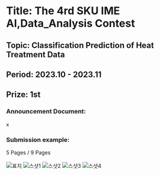 # Title: The 4rd SKU IME AI,Data_Analysis Contest<br/>
## Topic: Classification Prediction of Heat Treatment Data<br/>
## Period: 2023.10 - 2023.11 <br/>
## Prize: 1st<br/>

### Announcement Document:<br/>
x

### Submission example:<br/>
5 Pages / 9 Pages<br/>
<br/>
![표지](https://github.com/user-attachments/assets/d2839082-7f78-4d68-9baa-ea3eb85e52c4)
![스샷1](https://github.com/user-attachments/assets/1b01dde2-637b-428f-85f2-86da015652f5)
![스샷2](https://github.com/user-attachments/assets/dbb09f60-a4d6-4c80-ad8e-b7642a1d79f4)
![스샷3](https://github.com/user-attachments/assets/9d9995bb-b890-4493-9dad-b038272ac39f)
![스샷4](https://github.com/user-attachments/assets/7c32cdcc-1375-47d5-8e3d-dda5e6c40e59)
